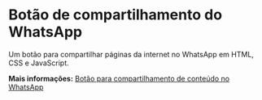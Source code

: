 # Botão de compartilhamento do WhatsApp
Um botão para compartilhar páginas da internet no WhatsApp em HTML, CSS e JavaScript.

**Mais informações:** [Botão para compartilhamento de conteúdo no WhatsApp](https://www.blogcyberini.com/2018/05/botao-para-compartilhamento-de-conteudo-whatsapp.html)
